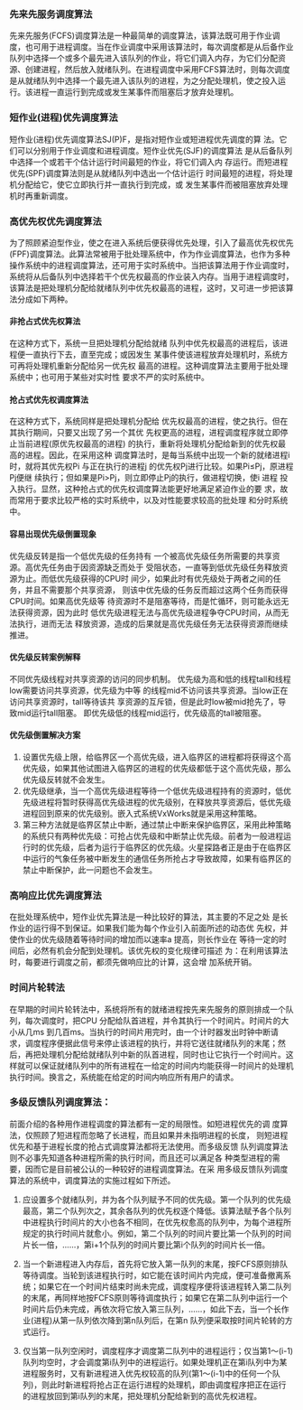 ### 先来先服务调度算法



先来先服务(FCFS)调度算法是一种最简单的调度算法，该算法既可用于作业调度，也可用于进程调度。当在作业调度中采用该算法时，每次调度都是从后备作业队列中选择一个或多个最先进入该队列的作业，将它们调入内存，为它们分配资源、创建进程，然后放入就绪队列。在进程调度中采用FCFS算法时，则每次调度是从就绪队列中选择一个最先进入该队列的进程，为之分配处理机，使之投入运行。该进程一直运行到完成或发生某事件而阻塞后才放弃处理机。

### 短作业(进程)优先调度算法

短作业(进程)优先调度算法SJ(P)F，是指对短作业或短进程优先调度的算 法。它们可以分别用于作业调度和进程调度。短作业优先(SJF)的调度算法 是从后备队列中选择一个或若干个估计运行时间最短的作业，将它们调入内 存运行。而短进程优先(SPF)调度算法则是从就绪队列中选出一个估计运行 时间最短的进程，将处理机分配给它，使它立即执行并一直执行到完成，或 发生某事件而被阻塞放弃处理机时再重新调度。

### 高优先权优先调度算法

为了照顾紧迫型作业，使之在进入系统后便获得优先处理，引入了最高优先权优先(FPF)调度算法。此算法常被用于批处理系统中，作为作业调度算法，也作为多种操作系统中的进程调度算法，还可用于实时系统中。当把该算法用于作业调度时，系统将从后备队列中选择若干个优先权最高的作业装入内存。当用于进程调度时，该算法是把处理机分配给就绪队列中优先权最高的进程，这时，又可进一步把该算法分成如下两种。

#### 非抢占式优先权算法

在这种方式下，系统一旦把处理机分配给就绪 队列中优先权最高的进程后，该进程便一直执行下去，直至完成；或因发生 某事件使该进程放弃处理机时，系统方可再将处理机重新分配给另一优先权 最高的进程。这种调度算法主要用于批处理系统中；也可用于某些对实时性 要求不严的实时系统中。

####  抢占式优先权调度算法

在这种方式下，系统同样是把处理机分配给 优先权最高的进程，使之执行。但在其执行期间，只要又出现了另一个其优 先权更高的进程，进程调度程序就立即停止当前进程(原优先权最高的进程) 的执行，重新将处理机分配给新到的优先权最高的进程。因此，在采用这种 调度算法时，是每当系统中出现一个新的就绪进程i 时，就将其优先权Pi 与正在执行的进程j 的优先权Pj进行比较。如果Pi≤Pj，原进程Pj便继 续执行；但如果是Pi>Pj，则立即停止Pj的执行，做进程切换，使i 进程 投入执行。显然，这种抢占式的优先权调度算法能更好地满足紧迫作业的要 求，故而常用于要求比较严格的实时系统中，以及对性能要求较高的批处理 和分时系统中。

#### 容易出现优先级倒置现象

优先级反转是指一个低优先级的任务持有 一个被高优先级任务所需要的共享资源。高优先任务由于因资源缺乏而处于 受阻状态，一直等到低优先级任务释放资源为止。而低优先级获得的CPU时 间少，如果此时有优先级处于两者之间的任务，并且不需要那个共享资源， 则该中优先级的任务反而超过这两个任务而获得CPU时间。如果高优先级等 待资源时不是阻塞等待，而是忙循环，则可能永远无法获得资源，因为此时 低优先级进程无法与高优先级进程争夺CPU时间，从而无法执行，进而无法 释放资源，造成的后果就是高优先级任务无法获得资源而继续推进。

#### 优先级反转案例解释

不同优先级线程对共享资源的访问的同步机制。 优先级为高和低的线程tall和线程low需要访问共享资源，优先级为中等 的线程mid不访问该共享资源。当low正在访问共享资源时，tall等待该共 享资源的互斥锁，但是此时low被mid抢先了，导致mid运行tall阻塞。 即优先级低的线程mid运行，优先级高的tall被阻塞。

#### 优先级倒置解决方案

1. 设置优先级上限，给临界区一个高优先级，进入临界区的进程都将获得这个高优先级，如果其他试图进入临界区的进程的优先级都低于这个高优先级，那么优先级反转就不会发生。
2. 优先级继承，当一个高优先级进程等待一个低优先级进程持有的资源时，低优先级进程将暂时获得高优先级进程的优先级别，在释放共享资源后，低优先级进程回到原来的优先级别。嵌入式系统VxWorks就是采用这种策略。
3. 第三种方法就是临界区禁止中断，通过禁止中断来保护临界区，采用此种策略的系统只有两种优先级：可抢占优先级和中断禁止优先级。前者为一般进程运行时的优先级，后者为运行于临界区的优先级。火星探路者正是由于在临界区中运行的气象任务被中断发生的通信任务所抢占才导致故障，如果有临界区的禁止中断保护，此一问题也不会发生。

### 高响应比优先调度算法

在批处理系统中，短作业优先算法是一种比较好的算法，其主要的不足之处 是长作业的运行得不到保证。如果我们能为每个作业引入前面所述的动态优 先权，并使作业的优先级随着等待时间的增加而以速率a 提高，则长作业在 等待一定的时间后，必然有机会分配到处理机。该优先权的变化规律可描述 为：在利用该算法时，每要进行调度之前，都须先做响应比的计算，这会增 加系统开销。

### 时间片轮转法

在早期的时间片轮转法中，系统将所有的就绪进程按先来先服务的原则排成一个队列，每次调度时，把CPU 分配给队首进程，并令其执行一个时间片。时间片的大小从几ms 到几百ms。当执行的时间片用完时，由一个计时器发出时钟中断请求，调度程序便据此信号来停止该进程的执行，并将它送往就绪队列的末尾；然后，再把处理机分配给就绪队列中新的队首进程，同时也让它执行一个时间片。这样就可以保证就绪队列中的所有进程在一给定的时间内均能获得一时间片的处理机执行时间。换言之，系统能在给定的时间内响应所有用户的请求。

### 多级反馈队列调度算法：

前面介绍的各种用作进程调度的算法都有一定的局限性。如短进程优先的调 度算法，仅照顾了短进程而忽略了长进程，而且如果并未指明进程的长度， 则短进程优先和基于进程长度的抢占式调度算法都将无法使用。而多级反馈 队列调度算法则不必事先知道各种进程所需的执行时间，而且还可以满足各 种类型进程的需要，因而它是目前被公认的一种较好的进程调度算法。在采 用多级反馈队列调度算法的系统中，调度算法的实施过程如下所述。

1. 应设置多个就绪队列，并为各个队列赋予不同的优先级。第一个队列的优先级最高，第二个队列次之，其余各队列的优先权逐个降低。该算法赋予各个队列中进程执行时间片的大小也各不相同，在优先权愈高的队列中，为每个进程所规定的执行时间片就愈小。例如，第二个队列的时间片要比第一个队列的时间片长一倍，……，第i+1个队列的时间片要比第i个队列的时间片长一倍。

2. 当一个新进程进入内存后，首先将它放入第一队列的末尾，按FCFS原则排队等待调度。当轮到该进程执行时，如它能在该时间片内完成，便可准备撤离系统；如果它在一个时间片结束时尚未完成，调度程序便将该进程转入第二队列的末尾，再同样地按FCFS原则等待调度执行；如果它在第二队列中运行一个时间片后仍未完成，再依次将它放入第三队列，……，如此下去，当一个长作业(进程)从第一队列依次降到第n队列后，在第n 队列便采取按时间片轮转的方式运行。
3. 仅当第一队列空闲时，调度程序才调度第二队列中的进程运行；仅当第1～(i-1)队列均空时，才会调度第i队列中的进程运行。如果处理机正在第i队列中为某进程服务时，又有新进程进入优先权较高的队列(第1～(i-1)中的任何一个队列)，则此时新进程将抢占正在运行进程的处理机，即由调度程序把正在运行的进程放回到第i队列的末尾，把处理机分配给新到的高优先权进程。